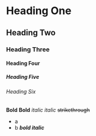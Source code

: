 # Heading One
## Heading Two 
### Heading Three 
#### Heading Four
##### Heading Five
###### Heading Six
**Bold**
__Bold__
*italic*
_italic_
~~strikethrough~~
- a
- b
___bold italic___
